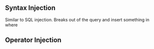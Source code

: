 ## Syntax Injection
Similar to SQL injection. Breaks out of the query and insert something in where
## Operator Injection
